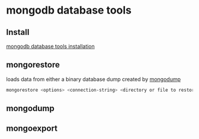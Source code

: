 # mongodb database tools

## Install

[mongodb database tools installation](https://www.mongodb.com/docs/database-tools/installation/installation/)

## mongorestore

loads data from either a binary database dump created by [mongodump](#mongodump)

```sh
mongorestore <options> <connection-string> <directory or file to restore>
```

## mongodump

## mongoexport



